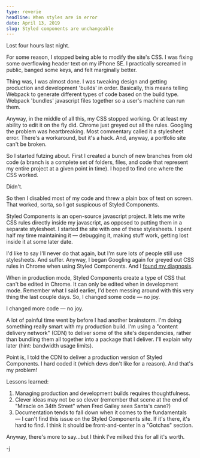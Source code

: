 ```yaml
---
type: reverie
headline: When styles are in error
date: April 13, 2019
slug: Styled components are unchangeable 
---
```


Lost four hours last night.

For some reason, I stopped being able to modify the site's CSS. I was fixing some overflowing header text on my iPhone SE. I practically screamed in public, banged some keys, and felt marginally better. 


Thing was, I was almost done. I was tweaking design and getting production and development 'builds' in order. Basically, this means telling Webpack to generate different types of code based on the build type. Webpack 'bundles' javascript files together so a user's machine can run them.

Anyway, in the middle of all this, my CSS stopped working. Or at least my ability to edit it on the fly did. Chrome just greyed out all the rules. Googling the problem was heartbreaking. Most commentary called it a stylesheet error. There's a workaround, but it's a hack. And, anyway, a portfolio site can't be broken.

So I started futzing about. First I created a bunch of new branches from old code (a branch is a complete set of folders, files, and code that represent my entire project at a given point in time). I hoped to find one where the CSS worked. 

Didn't. 

So then I disabled most of my code and threw a plain box of text on screen. That worked, sorta, so I got suspicous of Styled Components.

Styled Components is an open-source javascript project. It lets me write CSS rules directly inside my javascript, as opposed to putting them in a separate stylesheet. I started the site with one of these stylesheets. I spent half my time maintaining it — debugging it, making stuff work, getting lost inside it at some later date.

I'd like to say I'll never do that again, but I'm sure lots of people still use stylesheets. And suffer. Anyway, I began Googling again for greyed out CSS rules in Chrome when using Styled Components. And I [found my diagnosis](https://stackoverflow.com/questions/51544215/styled-component-styles-are-disabled-in-chrome-devtools).

When in production mode, Styled Components create a type of CSS that can't be edited in Chrome. It can only be edited when in development mode. Remember what I said earlier, I'd been messing around with this very thing the last couple days. So, I changed some code — no joy. 

I changed more code — no joy.

A lot of painful time went by before I had another brainstorm. I'm doing something really smart with my production build. I'm using a "content delivery network" (CDN) to deliver some of the site's dependencies, rather than bundling them all together into a package that I deliver. I'll explain why later (hint: bandwidth usage limits). 

Point is, I told the CDN to deliver a production version of Styled Components. I hard coded it (which devs don't like for a reason). And that's my problem! 

Lessons learned:

1. Managing production and development builds requires thoughtfulness.
2. Clever ideas may not be so clever (remember that scene at the end of "Miracle on 34th Street" when Fred Gailey sees Santa's cane?)
3. Documentation tends to fall down when it comes to the fundamentals — I can't find this issue on the Styled Components site. If it's there, it's hard to find. I think it should be front-and-center in a "Gotchas" section.

Anyway, there's more to say...but I think I've milked this for all it's worth.

-j